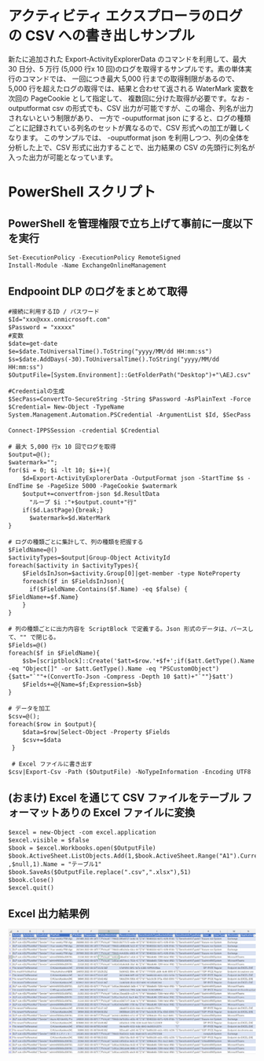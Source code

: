 # アクティビティ エクスプローラのログの CSV への書き出しサンプル
新たに追加された Export-ActivityExplorerData のコマンドを利用して、最大 30 日分、5 万行 (5,000 行x 10 回)のログを取得するサンプルです。素の単体実行のコマンドでは、
一回につき最大 5,000 行までの取得制限があるので、5,000 行を超えたログの取得では、結果と合わせて返される WaterMark 変数を次回の PageCookie として指定して、
複数回に分けた取得が必要です。なお -outputformat csv の形式でも、CSV 出力が可能ですが、この場合、列名が出力されないという制限があり、
一方で -ouputformat json にすると、ログの種類ごとに記録されている列名のセットが異なるので、CSV 形式への加工が難しくなります。
このサンプルでは、 -ouputformat json を利用しつつ、列の全体を分析した上で、CSV 形式に出力することで、出力結果の CSV の先頭行に列名が入った出力が可能となっています。

# PowerShell スクリプト
## PowerShell を管理権限で立ち上げて事前に一度以下を実行
```
Set-ExecutionPolicy -ExecutionPolicy RemoteSigned
Install-Module -Name ExchangeOnlineManagement
```
## Endpooint DLP のログをまとめて取得
```
#接続に利用するID / パスワード
$Id="xxx@xxx.onmicrosoft.com"
$Password = "xxxxx"
#変数
$date=get-date
$e=$date.ToUniversalTime().ToString("yyyy/MM/dd HH:mm:ss")
$s=$date.AddDays(-30).ToUniversalTime().ToString("yyyy/MM/dd HH:mm:ss")
$OutputFile=[System.Environment]::GetFolderPath("Desktop")+"\AEJ.csv"

#Credentialの生成
$SecPass=ConvertTo-SecureString -String $Password -AsPlainText -Force
$Credential= New-Object -TypeName System.Management.Automation.PSCredential -ArgumentList $Id, $SecPass

Connect-IPPSSession -credential $Credential

# 最大 5,000 行x 10 回でログを取得
$output=@();
$watermark="";
for($i = 0; $i -lt 10; $i++){
	$d=Export-ActivityExplorerData -OutputFormat json -StartTime $s -EndTime $e -PageSize 5000 -PageCookie $watermark
	$output+=convertfrom-json $d.ResultData
      "ループ $i :"+$output.count+"行"
	if($d.LastPage){break;}
      $watermark=$d.WaterMark
}

# ログの種類ごとに集計して、列の種類を把握する
$FieldName=@()
$activityTypes=$output|Group-Object ActivityId
foreach($activity in $activityTypes){
    $FieldsInJson=$activity.Group[0]|get-member -type NoteProperty
    foreach($f in $FieldsInJson){
      if($FieldName.Contains($f.Name) -eq $false) { $FieldName+=$f.Name}
    }
}

# 列の種類ごとに出力内容を ScriptBlock で定義する。Json 形式のデータは、パースして、"" で閉じる。
$Fields=@()
foreach($f in $FieldName){
    $sb=[scriptblock]::Create('$att=$row.'+$f+';if($att.GetType().Name -eq "Object[]" -or $att.GetType().Name -eq "PSCustomObject"){$att="`""+(ConvertTo-Json -Compress -Depth 10 $att)+"`""}$att')
    $Fields+=@{Name=$f;Expression=$sb}
}

# データを加工
$csv=@();
foreach($row in $output){
    $data=$row|Select-Object -Property $Fields
    $csv+=$data
 }
 
 # Excel ファイルに書き出す
$csv|Export-Csv -Path ($OutputFile) -NoTypeInformation -Encoding UTF8
```

## (おまけ) Excel を通じて CSV ファイルをテーブル フォーマットありの Excel ファイルに変換
```
$excel = new-Object -com excel.application
$excel.visible = $false
$book = $excel.Workbooks.open($OutputFile)
$book.ActiveSheet.ListObjects.Add(1,$book.ActiveSheet.Range("A1").CurrentRegion ,$null,1).Name = "テーブル1"
$book.SaveAs($OutputFile.replace(".csv",".xlsx"),51)
$book.close()
$excel.quit()
```
## Excel 出力結果例
<img src="https://github.com/YoshihiroIchinose/E5Comp/blob/main/img/AE.png">
